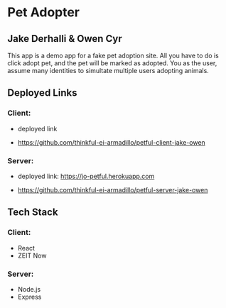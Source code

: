# Pet Adopter

## Jake Derhalli & Owen Cyr

This app is a demo app for a fake pet adoption site. 
All you have to do is click adopt pet, and the pet will be marked as adopted. 
You as the user, assume many identities to simultate multiple users adopting animals.


## Deployed Links

### Client:

- deployed link

- https://github.com/thinkful-ei-armadillo/petful-client-jake-owen

### Server:

- deployed link: https://jo-petful.herokuapp.com

- https://github.com/thinkful-ei-armadillo/petful-server-jake-owen

## Tech Stack

### Client:

- React
- ZEIT Now

### Server:
- Node.js
- Express
